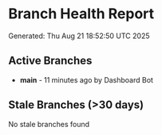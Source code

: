 # Branch Health Report
Generated: Thu Aug 21 18:52:50 UTC 2025

## Active Branches
- **main** - 11 minutes ago by Dashboard Bot

## Stale Branches (>30 days)
No stale branches found
